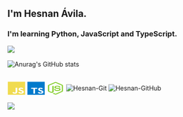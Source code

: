 ## I'm Hesnan Ávila.
### I'm learning Python, JavaScript and TypeScript.

![](https://komarev.com/ghpvc/?username=avilahesnan&color=blueviolet)

![Anurag's GitHub stats](https://github-readme-stats.vercel.app/api?username=avilahesnan&show_icons=true&theme=dracula)

<div style="display: flex, justify-content: space-between, align-itens: center"><br>
  <img align="center" alt="Hesnan-Js" height="30" width="40" src="https://raw.githubusercontent.com/devicons/devicon/master/icons/javascript/javascript-plain.svg">
  <img align="center" alt="Hesnan-TS" height="30" width="40" src="https://raw.githubusercontent.com/devicons/devicon/master/icons/typescript/typescript-plain.svg">
  <img align="center" alt="Hesnan-node" height="30" width="40" src="https://raw.githubusercontent.com/devicons/devicon/master/icons/nodejs/nodejs-original.svg">
  <img align="center" alt="Hesnan-Git" height="30" width="40" src="https://icongr.am/devicon/git-plain.svg?size=148&color=cd23c7">
  <img align="center" alt="Hesnan-GitHub" height="30" width="40" src="https://cdn-icons-png.flaticon.com/512/733/733553.png">  
</div>
  
<div> 
    <br/>
  <a href = "mailto:avilahesnan@gmail.com"><img src="https://img.shields.io/badge/-Gmail-%23333?style=for-the-badge&logo=gmail&logoColor=white" target="_blank"></a>
<!--   <a href="https://www.linkedin.com/in/fabrício-souza-fullstack/" target="_blank"><img src="https://img.shields.io/badge/-LinkedIn-%230077B5?style=for-the-badge&logo=linkedin&logoColor=white" target="_blank"></a>  -->
</div>
